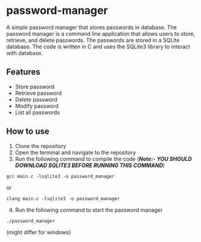 # password-manager
A simple password manager that stores passwords in database. The password manager is a command line application that allows users to store, retrieve, and delete passwords. The passwords are stored in a SQLite database. The code is written in C and uses the SQLite3 library to interact with database.

## Features
- Store password
- Retrieve password
- Delete password
- Modify password
- List all passwords

## How to use
1. Clone the repository
2. Open the terminal and navigate to the repository
3. Run the following command to compile the code (***Note:- YOU SHOULD DOWNLOAD SQLITE3 BEFORE RUNNING THIS COMMAND***)
```
gcc main.c -lsqlite3 -o password_manager
```
or 
```
clang main.c -lsqlite3 -o password_manager
```
4. Run the following command to start the password manager
```
./password_manager
```
(might differ for windows)